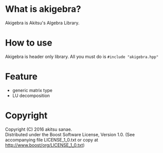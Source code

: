 # What is akigebra?

Akigebra is Akitsu's Algebra Library.

# How to use
Akigebra is header only library.
All you must do is `#include "akigebra.hpp"`

# Feature

* generic matrix type
* LU decomposition


# Copyright
Copyright (C) 2016 akitsu sanae.  
Distributed under the Boost Software License, Version 1.0. 
(See accompanying file LICENSE_1_0.txt or copy at http://www.boost/org/LICENSE_1_0.txt)  


